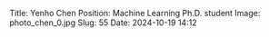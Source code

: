 Title: Yenho Chen
Position: Machine Learning Ph.D. student
Image: photo_chen_0.jpg
Slug: 55
Date: 2024-10-19 14:12

